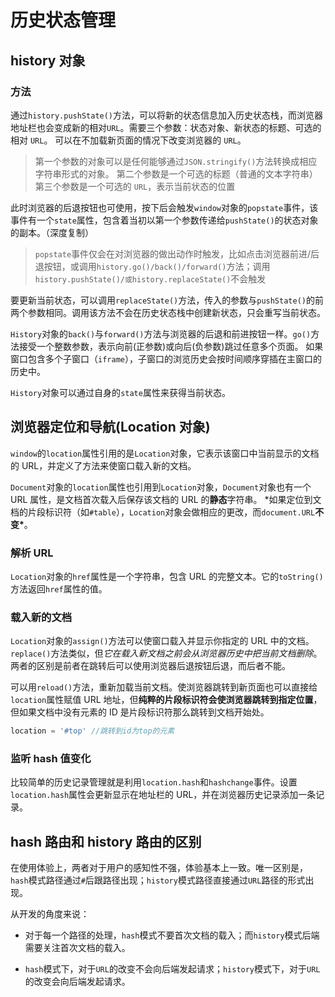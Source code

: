 # 历史状态管理

## history 对象

### 方法

通过`history.pushState()`方法，可以将新的状态信息加入历史状态栈，而浏览器地址栏也会变成新的相对`URL`。需要三个参数：状态对象、新状态的标题、可选的相对 `URL`。
可以在不加载新页面的情况下改变浏览器的 `URL`。

> 第一个参数的对象可以是任何能够通过`JSON.stringify()`方法转换成相应字符串形式的对象。
> 第二个参数是一个可选的标题（普通的文本字符串）
> 第三个参数是一个可选的 `URL`，表示当前状态的位置

此时浏览器的后退按钮也可使用，按下后会触发`window`对象的`popstate`事件，该事件有一个`state`属性，包含着当初以第一个参数传递给`pushState()`的状态对象的副本。（深度复制）

> `popstate`事件仅会在对浏览器的做出动作时触发，比如点击浏览器前进/后退按钮，或调用`history.go()/back()/forward()`方法；调用`history.pushState()/或history.replaceState()`不会触发

要更新当前状态，可以调用`replaceState()`方法，传入的参数与`pushState()`的前两个参数相同。调用该方法不会在历史状态栈中创建新状态，只会重写当前状态。

`History`对象的`back()`与`forward()`方法与浏览器的后退和前进按钮一样。`go()`方法接受一个整数参数，表示向前(正参数)或向后(负参数)跳过任意多个页面。
如果窗口包含多个子窗口（`iframe`），子窗口的浏览历史会按时间顺序穿插在主窗口的历史中。

`History`对象可以通过自身的`state`属性来获得当前状态。

## 浏览器定位和导航(Location 对象)

`window`的`location`属性引用的是`Location`对象，它表示该窗口中当前显示的文档的 URL，并定义了方法来使窗口载入新的文档。

`Document`对象的`location`属性也引用到`Location`对象，`Document`对象也有一个 URL 属性，是文档首次载入后保存该文档的 URL 的**静态**字符串。 \*如果定位到文档的片段标识符（如`#table`），`Location`对象会做相应的更改，而`document.URL`**不变\***。

### 解析 URL

`Location`对象的`href`属性是一个字符串，包含 URL 的完整文本。它的`toString()`方法返回`href`属性的值。

### 载入新的文档

`Location`对象的`assign()`方法可以使窗口载入并显示你指定的 URL 中的文档。`replace()`方法类似，但*它在载入新文档之前会从浏览器历史中把当前文档删除*。两者的区别是前者在跳转后可以使用浏览器后退按钮后退，而后者不能。

可以用`reload()`方法，重新加载当前文档。使浏览器跳转到新页面也可以直接给`location`属性赋值 URL 地址，但**纯粹的片段标识符会使浏览器跳转到指定位置**，但如果文档中没有元素的 ID 是片段标识符那么跳转到文档开始处。

```js
location = '#top' //跳转到id为top的元素
```

### 监听 hash 值变化

比较简单的历史记录管理就是利用`location.hash`和`hashchange`事件。设置`location.hash`属性会更新显示在地址栏的 URL，并在浏览器历史记录添加一条记录。

## hash 路由和 history 路由的区别

在使用体验上，两者对于用户的感知性不强，体验基本上一致。唯一区别是，`hash`模式路径通过`#`后跟路径出现；`history`模式路径直接通过`URL`路径的形式出现。

从开发的角度来说：

-   对于每一个路径的处理，`hash`模式不要首次文档的载入；而`history`模式后端需要关注首次文档的载入。

-   `hash`模式下，对于`URL`的改变不会向后端发起请求；`history`模式下，对于`URL`的改变会向后端发起请求。
